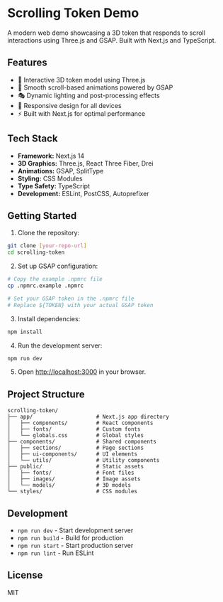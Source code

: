 # Scrolling Token Demo

A modern web demo showcasing a 3D token that responds to scroll interactions using Three.js and GSAP. Built with Next.js and TypeScript.

## Features

- 🎨 Interactive 3D token model using Three.js
- 📜 Smooth scroll-based animations powered by GSAP
- 🎭 Dynamic lighting and post-processing effects
- 📱 Responsive design for all devices
- ⚡ Built with Next.js for optimal performance

## Tech Stack

- **Framework:** Next.js 14
- **3D Graphics:** Three.js, React Three Fiber, Drei
- **Animations:** GSAP, SplitType
- **Styling:** CSS Modules
- **Type Safety:** TypeScript
- **Development:** ESLint, PostCSS, Autoprefixer

## Getting Started

1. Clone the repository:
```bash
git clone [your-repo-url]
cd scrolling-token
```

2. Set up GSAP configuration:
```bash
# Copy the example .npmrc file
cp .npmrc.example .npmrc

# Set your GSAP token in the .npmrc file
# Replace ${TOKEN} with your actual GSAP token
```

3. Install dependencies:
```bash
npm install
```

4. Run the development server:
```bash
npm run dev
```

5. Open [http://localhost:3000](http://localhost:3000) in your browser.

## Project Structure

```
scrolling-token/
├── app/                    # Next.js app directory
│   ├── components/         # React components
│   ├── fonts/              # Custom fonts
│   └── globals.css         # Global styles
├── components/             # Shared components
│   ├── sections/           # Page sections
│   ├── ui-components/      # UI elements
│   └── utils/              # Utility components
├── public/                 # Static assets
│   ├── fonts/              # Font files
│   ├── images/             # Image assets
│   └── models/             # 3D models
└── styles/                 # CSS modules
```

## Development

- `npm run dev` - Start development server
- `npm run build` - Build for production
- `npm run start` - Start production server
- `npm run lint` - Run ESLint

## License

MIT
